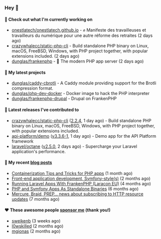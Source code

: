 ### Hey 👋

#### 👷 Check out what I'm currently working on

- [onestlatech/onestlatech.github.io](https://github.com/onestlatech/onestlatech.github.io) - ✊ Manifeste des travailleuses et travailleurs du numérique pour une autre réforme des retraites (2 days ago)
- [crazywhalecc/static-php-cli](https://github.com/crazywhalecc/static-php-cli) - Build standalone PHP binary on Linux, macOS, FreeBSD, Windows, with PHP project together, with popular extensions included. (2 days ago)
- [dunglas/frankenphp](https://github.com/dunglas/frankenphp) - 🧟 The modern PHP app server (2 days ago)

#### 🌱 My latest projects

- [dunglas/caddy-cbrotli](https://github.com/dunglas/caddy-cbrotli) - A Caddy module providing support for the Brotli compression format.
- [dunglas/php-dev-docker](https://github.com/dunglas/php-dev-docker) - Docker image to hack the PHP interpreter
- [dunglas/frankenphp-drupal](https://github.com/dunglas/frankenphp-drupal) - Drupal on FrankenPHP

#### 🔭 Latest releases I've contributed to

- [crazywhalecc/static-php-cli](https://github.com/crazywhalecc/static-php-cli) ([2.2.4](https://github.com/crazywhalecc/static-php-cli/releases/tag/2.2.4), 1 day ago) - Build standalone PHP binary on Linux, macOS, FreeBSD, Windows, with PHP project together, with popular extensions included.
- [api-platform/demo](https://github.com/api-platform/demo) ([v3.3.6-1](https://github.com/api-platform/demo/releases/tag/v3.3.6-1), 1 day ago) - Demo app for the API Platform framework
- [laravel/octane](https://github.com/laravel/octane) ([v2.5.0](https://github.com/laravel/octane/releases/tag/v2.5.0), 2 days ago) - Supercharge your Laravel application&#39;s performance.

#### 📜 My recent [blog posts](https://dunglas.fr)

- [Containerization Tips and Tricks for PHP apps](https://dunglas.dev/2024/05/containerization-tips-and-tricks-for-php-apps/) (1 month ago)
- [Front-end application development, Symfony-style(s)](https://dunglas.dev/2024/04/front-end-application-development-symfony-styles/) (2 months ago)
- [Running Laravel Apps With FrankenPHP (Laracon EU)](https://dunglas.dev/2024/02/running-laravel-apps-with-frankenphp-laracon-eu/) (4 months ago)
- [PHP and Symfony Apps As Standalone Binaries](https://dunglas.dev/2023/12/php-and-symfony-apps-as-standalone-binaries/) (6 months ago)
- [Mercure, Braid, PREP… news about subscribing to HTTP resource updates](https://dunglas.dev/2023/11/mercure-braid-prep-news-about-subscribing-to-http-resource-updates/) (7 months ago)

#### ❤️ These awesome people [sponsor me](https://github.com/sponsors/dunglas) (thank you!)

- [sweikenb](https://github.com/sweikenb) (3 weeks ago)
- [l0wskilled](https://github.com/l0wskilled) (2 months ago)
- [mgionas](https://github.com/mgionas) (2 months ago)
